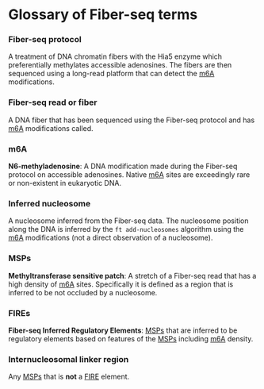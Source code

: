# Glossary of Fiber-seq terms

### Fiber-seq protocol
A treatment of DNA chromatin fibers with the Hia5 enzyme which preferentially methylates accessible adenosines. The fibers are then sequenced using a long-read platform that can detect the [m6A](#m6a) modifications. 

### Fiber-seq read or fiber
A DNA fiber that has been sequenced using the Fiber-seq protocol and has [m6A](#m6a) modifications called. 

### m6A
**N6-methyladenosine**: A DNA modification made during the Fiber-seq protocol on accessible adenosines. Native [m6A](#m6a)  sites are exceedingly rare or non-existent in eukaryotic DNA.

### Inferred nucleosome 
A nucleosome inferred from the Fiber-seq data. The nucleosome position along the DNA is inferred by the `ft add-nucleosomes` algorithm using the [m6A](#m6a) modifications (not a direct observation of a nucleosome).

### MSPs
**Methyltransferase sensitive patch**: A stretch of a Fiber-seq read that has a high density of [m6A](#m6a) sites. Specifically it is defined as a region that is inferred to be not occluded by a nucleosome. 

### FIREs
**Fiber-seq Inferred Regulatory Elements**: [MSPs](#msp) that are inferred to be regulatory elements based on features of the [MSPs](#msp) including [m6A](#m6a) density. 

### Internucleosomal linker region
Any [MSPs](#msp) that is **not** a [FIRE](#fires) element.